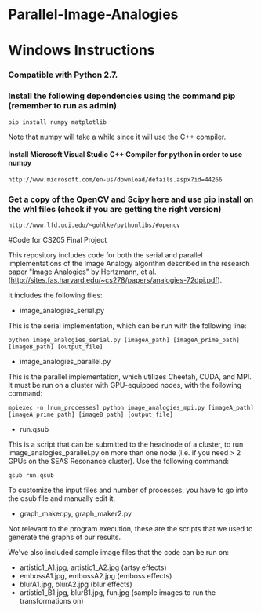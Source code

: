 # Parallel-Image-Analogies

# Windows Instructions
### Compatible with Python 2.7.
### Install the following dependencies using the command pip (remember to run as admin)
	pip install numpy matplotlib
Note that numpy will take a while since it will use the C++ compiler.
#### Install Microsoft Visual Studio C++ Compiler for python in order to use numpy
	http://www.microsoft.com/en-us/download/details.aspx?id=44266
### Get a copy of the OpenCV and Scipy here and use pip install on the whl files (check if you are getting the right version)
	http://www.lfd.uci.edu/~gohlke/pythonlibs/#opencv

#Code for CS205 Final Project

This repository includes code for both the serial and parallel implementations of the Image Analogy algorithm described in the research paper "Image Analogies" by Hertzmann, et al. (http://sites.fas.harvard.edu/~cs278/papers/analogies-72dpi.pdf).

It includes the following files:

* image_analogies_serial.py 

This is the serial implementation, which can be run with the following line:

	python image_analogies_serial.py [imageA_path] [imageA_prime_path] [imageB_path] [output_file]

* image_analogies_parallel.py

This is the parallel implementation, which utilizes Cheetah, CUDA, and MPI. It must be run on a cluster with GPU-equipped nodes, with the following command:

	mpiexec -n [num_processes] python image_analogies_mpi.py [imageA_path] [imageA_prime_path] [imageB_path] [output_file]

* run.qsub

This is a script that can be submitted to the headnode of a cluster, to run image_analogies_parallel.py on more than one node (i.e. if you need > 2 GPUs on the SEAS Resonance cluster). Use the following command:

	qsub run.qsub

To customize the input files and number of processes, you have to go into the qsub file and manually edit it.

* graph_maker.py, graph_maker2.py

Not relevant to the program execution, these are the scripts that we used to generate the graphs of our results.

We've also included sample image files that the code can be run on:

* artistic1_A1.jpg, artistic1_A2.jpg (artsy effects)
* embossA1.jpg, embossA2.jpg (emboss effects)
* blurA1.jpg, blurA2.jpg (blur effects)
* artistic1_B1.jpg, blurB1.jpg, fun.jpg (sample images to run the transformations on)


